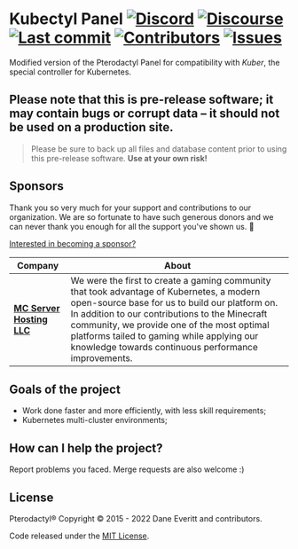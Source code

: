 # Kubectyl Panel [![Discord](https://img.shields.io/discord/1037366848737525790?label=Discord&logo=Discord&logoColor=white&style=flat-square)](https://dsc.gg/kubectyl) [![Discourse](https://img.shields.io/website?down_message=Offline&label=Discourse&logo=Discourse&style=flat-square&up_message=Online&url=https%3A%2F%2Fdiscourse.kubectyl.org)](https://discourse.kubectyl.org/) [![Last commit](https://img.shields.io/github/last-commit/kubectyl/panel?style=flat-square)](https://github.com/kubectyl/panel/commits/develop) [![Contributors](https://img.shields.io/github/contributors/kubectyl/panel?style=flat-square)](https://github.com/kubectyl/panel/graphs/contributors) [![Issues](https://img.shields.io/github/issues/kubectyl/panel?style=flat-square)](https://github.com/kubectyl/panel/issues)
Modified version of the Pterodactyl Panel for compatibility with *Kuber*, the special controller for Kubernetes.

## Please note that this is pre-release software; it may contain bugs or corrupt data – it should not be used on a production site.
> Please be sure to back up all files and database content prior to using this pre-release software. <b>Use at your own risk!</b>

## Sponsors

Thank you so very much for your support and contributions to our organization. We are so fortunate to have such generous donors and we can never thank you enough for all the support you've shown us. :sparkling_heart:

[Interested in becoming a sponsor?](https://www.buymeacoffee.com/andrei0465/membership)

| Company | About |
| ------------- | ------------- |
| [**MC Server Hosting LLC**](https://mcserverhosting.net/) | We were the first to create a gaming community that took advantage of Kubernetes, a modern open-source base for us to build our platform on. In addition to our contributions to the Minecraft community, we provide one of the most optimal platforms tailed to gaming while applying our knowledge towards continuous performance improvements. |

## Goals of the project
- Work done faster and more efficiently, with less skill requirements;
- Kubernetes multi-cluster environments;

## How can I help the project?
Report problems you faced. Merge requests are also welcome :)

## License
Pterodactyl® Copyright © 2015 - 2022 Dane Everitt and contributors.

Code released under the [MIT License](https://github.com/kubectyl/kuber/blob/develop/LICENSE).
